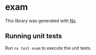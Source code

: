 # exam

This library was generated with [Nx](https://nx.dev).

## Running unit tests

Run `nx test exam` to execute the unit tests.

